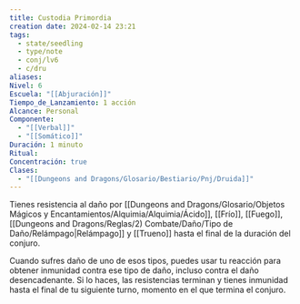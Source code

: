 ```yaml
---
title: Custodia Primordia
creation date: 2024-02-14 23:21
tags:
  - state/seedling
  - type/note
  - conj/lv6
  - c/dru
aliases: 
Nivel: 6
Escuela: "[[Abjuración]]"
Tiempo_de_Lanzamiento: 1 acción
Alcance: Personal
Componente:
  - "[[Verbal]]"
  - "[[Somático]]"
Duración: 1 minuto
Ritual: 
Concentración: true
Clases:
  - "[[Dungeons and Dragons/Glosario/Bestiario/Pnj/Druida]]"
---
```

Tienes resistencia al daño por [[Dungeons and Dragons/Glosario/Objetos Mágicos y Encantamientos/Alquimia/Alquimia/Ácido]], [[Frío]], [[Fuego]], [[Dungeons and Dragons/Reglas/2) Combate/Daño/Tipo de Daño/Relámpago|Relámpago]] y [[Trueno]] hasta el final de la duración del conjuro.

Cuando sufres daño de uno de esos tipos, puedes usar tu reacción para obtener inmunidad contra ese tipo de daño, incluso contra el daño desencadenante. Si lo haces, las resistencias terminan y tienes inmunidad hasta el final de tu siguiente turno, momento en el que termina el conjuro.
